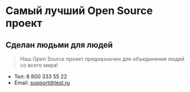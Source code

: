 # Самый лучший Open Source проект

## Сделан людьми для людей

> Наш Open Source проект предназначен для объединения людей со всего мира!

- Тел: 8 800 333 55 22
- Email: support@test.ru

